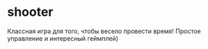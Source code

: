 # shooter
Классная игра для того, чтобы весело провести время!
Простое управление и интересный геймплей)
